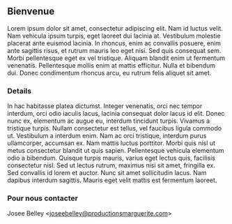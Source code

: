 ## Bienvenue

Lorem ipsum dolor sit amet, consectetur adipiscing elit. Nam id luctus velit. Nam vehicula ipsum turpis, eget laoreet dui lacinia at. Vestibulum molestie placerat ante euismod lacinia. In rhoncus, enim ac convallis posuere, enim ante sagittis risus, et rutrum mauris leo eget nisi. Sed quis consequat sem. Morbi pellentesque eget ex vel tristique. Aliquam blandit enim ut fermentum venenatis. Pellentesque mollis enim at mattis efficitur. Nulla et bibendum dui. Donec condimentum rhoncus arcu, eu rutrum felis aliquet sit amet.

### Details

In hac habitasse platea dictumst. Integer venenatis, orci nec tempor interdum, orci odio iaculis lacus, lacinia consequat dolor lacus id elit. Donec nunc ex, elementum ac augue eu, interdum tincidunt turpis. Vivamus a tristique turpis. Nullam consectetur est tellus, vel faucibus ligula commodo ut. Vestibulum a interdum enim. Nam ac orci tristique, interdum purus ullamcorper, accumsan ex. Nam mattis luctus porttitor. Morbi quis nisl ut metus consectetur blandit ut quis sapien. Pellentesque vehicula elementum odio a bibendum. Quisque turpis mauris, varius eget lectus quis, facilisis consectetur nisl. Sed ut lectus rutrum, maximus nisi sit amet, fringilla ex. Sed convallis id lorem et auctor. Nunc sit amet sollicitudin lacus. Nam dapibus interdum sagittis. Mauris eget velit mattis est fermentum laoreet.

### Pour nous contacter

Josee Belley  &lt;<joseebelley@productionsmarguerite.com>&gt;
